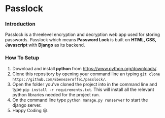 # Passlock
### Introduction
Passlock is a threelevel encryption and decryption web app used for storing passwords. Passlock which means **Password Lock** is built on **HTML, CSS, Javascript** with **Django** as its backend.

### How To Setup
1. Download and install **python** from https://www.python.org/downloads/. 
2. Clone this repository by opening your command line an typing `git clone https://github.com/Ebenezeroffei/passlock/`.
3. Open the folder you've cloned the project into in the command line and type `pip install -r requirements.txt`. This will install all the relevant python libraries needed for the project run.
4. On the command line type `python manage.py runserver` to start the django server.
5. Happy Coding :smiley:.

